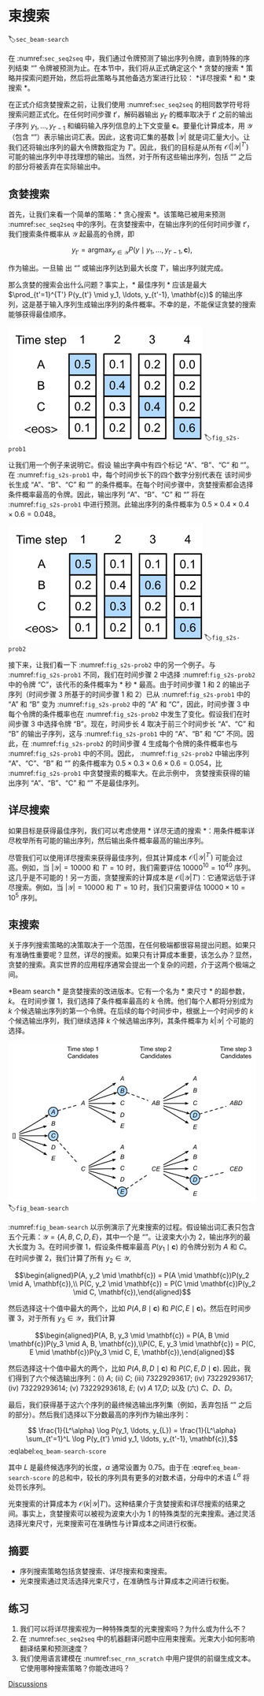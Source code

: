 # 束搜索
:label:`sec_beam-search`

在 :numref:`sec_seq2seq` 中，我们通过令牌预测了输出序列令牌，直到特殊的序列结束 “<eos>” 令牌被预测为止。在本节中，我们将从正式确定这个 * 贪婪的搜索 * 策略并探索问题开始，然后将此策略与其他备选方案进行比较：
*详尽搜索 * 和 * 束搜索 *。

在正式介绍贪婪搜索之前，让我们使用 :numref:`sec_seq2seq` 的相同数学符号将搜索问题正式化。在任何时间步骤 $t'$，解码器输出 $y_{t'}$ 的概率取决于 $t'$ 之前的输出子序列 $y_1, \ldots, y_{t'-1}$ 和编码输入序列信息的上下文变量 $\mathbf{c}$。要量化计算成本，用 $\mathcal{Y}$（包含 <eos> “”）表示输出词汇表。因此，这套词汇集的基数 $\left|\mathcal{Y}\right|$ 就是词汇量大小。让我们还将输出序列的最大令牌数指定为 $T'$。因此，我们的目标是从所有 $\mathcal{O}(\left|\mathcal{Y}\right|^{T'})$ 可能的输出序列中寻找理想的输出。当然，对于所有这些输出序列，包括 “<eos>” 之后的部分将被丢弃在实际输出中。

## 贪婪搜索

首先，让我们来看一个简单的策略：* 贪心搜索 *。该策略已被用来预测 :numref:`sec_seq2seq` 中的序列。在贪婪搜索中，在输出序列的任何时间步骤 $t'$，我们搜索条件概率从 $\mathcal{Y}$ 起最高的令牌，即

$$y_{t'} = \operatorname*{argmax}_{y \in \mathcal{Y}} P(y \mid y_1, \ldots, y_{t'-1}, \mathbf{c}),$$

作为输出。一旦输 <eos> 出 “” 或输出序列达到最大长度 $T'$，输出序列就完成。

那么贪婪的搜索会出什么问题？事实上，* 最佳序列 * 应该是最大 $\prod_{t'=1}^{T'} P(y_{t'} \mid y_1, \ldots, y_{t'-1}, \mathbf{c})$ 的输出序列，这是基于输入序列生成输出序列的条件概率。不幸的是，不能保证贪婪的搜索能够获得最佳顺序。

![At each time step, greedy search selects the token with the highest conditional probability.](../img/s2s-prob1.svg)
:label:`fig_s2s-prob1`

让我们用一个例子来说明它。假设 <eos> 输出字典中有四个标记 “A”、“B”、“C” 和 “”。在 :numref:`fig_s2s-prob1` 中，每个时间步长下的四个数字分别代表在 <eos> 该时间步长生成 “A”、“B”、“C” 和 “” 的条件概率。在每个时间步骤中，贪婪搜索都会选择条件概率最高的令牌。因此，输出序列 “A”、“B”、“C” 和 “<eos>” 将在 :numref:`fig_s2s-prob1` 中进行预测。此输出序列的条件概率为 $0.5\times0.4\times0.4\times0.6 = 0.048$。

![The four numbers under each time step represent the conditional probabilities of generating "A", "B", "C", and "&lt;eos&gt;" at that time step.  At time step 2, the token "C", which has the second highest conditional probability, is selected.](../img/s2s-prob2.svg)
:label:`fig_s2s-prob2`

接下来，让我们看一下 :numref:`fig_s2s-prob2` 中的另一个例子。与 :numref:`fig_s2s-prob1` 不同，我们在时间步骤 2 中选择 :numref:`fig_s2s-prob2` 中的令牌 “C”，该代币的条件概率为 * 秒 * 最高。由于时间步骤 1 和 2 的输出子序列（时间步骤 3 所基于的时间步骤 1 和 2）已从 :numref:`fig_s2s-prob1` 中的 “A” 和 “B” 变为 :numref:`fig_s2s-prob2` 中的 “A” 和 “C”，因此，时间步骤 3 中每个令牌的条件概率也在 :numref:`fig_s2s-prob2` 中发生了变化。假设我们在时间步骤 3 中选择令牌 “B”。现在，时间步长 4 取决于前三个时间步长 “A”、“C” 和 “B” 的输出子序列，这与 :numref:`fig_s2s-prob1` 中的 “A”、“B” 和 “C” 不同。因此，在 :numref:`fig_s2s-prob2` 的时间步骤 4 生成每个令牌的条件概率也与 :numref:`fig_s2s-prob1` 中的不同。因此，<eos> :numref:`fig_s2s-prob2` 中输出序列 “A”、“C”、“B” 和 “” 的条件概率为 $0.5\times0.3 \times0.6\times0.6=0.054$，比 :numref:`fig_s2s-prob1` 中贪婪搜索的概率大。在此示例中，<eos> 贪婪搜索获得的输出序列 “A”、“B”、“C” 和 “” 不是最佳序列。

## 详尽搜索

如果目标是获得最佳序列，我们可以考虑使用 * 详尽无遗的搜索 *：用条件概率详尽枚举所有可能的输出序列，然后输出条件概率最高的输出序列。

尽管我们可以使用详尽搜索来获得最佳序列，但其计算成本 $\mathcal{O}(\left|\mathcal{Y}\right|^{T'})$ 可能会过高。例如，当 $|\mathcal{Y}|=10000$ 和 $T'=10$ 时，我们需要评估 $10000^{10} = 10^{40}$ 序列。这几乎是不可能的！另一方面，贪婪搜索的计算成本是 $\mathcal{O}(\left|\mathcal{Y}\right|T')$：它通常远低于详尽搜索。例如，当 $|\mathcal{Y}|=10000$ 和 $T'=10$ 时，我们只需要评估 $10000\times10=10^5$ 序列。

## 束搜索

关于序列搜索策略的决策取决于一个范围，在任何极端都很容易提出问题。如果只有准确性重要呢？显然，详尽的搜索。如果只有计算成本重要，该怎么办？显然，贪婪的搜索。真实世界的应用程序通常会提出一个复杂的问题，介于这两个极端之间。

*Beam search * 是贪婪搜索的改进版本。它有一个名为 * 束尺寸 * 的超参数，$k$。
在时间步骤 1，我们选择了条件概率最高的 $k$ 令牌。他们每个人都将分别成为 $k$ 个候选输出序列的第一个令牌。在后续的每个时间步中，根据上一个时间步的 $k$ 个候选输出序列，我们继续选择 $k$ 个候选输出序列，其条件概率为 $k\left|\mathcal{Y}\right|$ 个可能的选择。

![The process of beam search (beam size: 2, maximum length of an output sequence: 3). The candidate output sequences are $A$, $C$, $AB$, $CE$, $ABD$, and $CED$.](../img/beam-search.svg)
:label:`fig_beam-search`

:numref:`fig_beam-search` 以示例演示了光束搜索的过程。假设输出词汇表只包含五个元素：$\mathcal{Y} = \{A, B, C, D, E\}$，其中一个是 “<eos>”。让波束大小为 2，输出序列的最大长度为 3。在时间步骤 1，假设条件概率最高 $P(y_1 \mid \mathbf{c})$ 的令牌分别为 $A$ 和 $C$。在时间步骤 2，我们计算了所有 $y_2 \in \mathcal{Y},$

$$\begin{aligned}P(A, y_2 \mid \mathbf{c}) = P(A \mid \mathbf{c})P(y_2 \mid A, \mathbf{c}),\\ P(C, y_2 \mid \mathbf{c}) = P(C \mid \mathbf{c})P(y_2 \mid C, \mathbf{c}),\end{aligned}$$  

然后选择这十个值中最大的两个，比如 $P(A, B \mid \mathbf{c})$ 和 $P(C, E \mid \mathbf{c})$。然后在时间步骤 3，对于所有 $y_3 \in \mathcal{Y}$，我们计算

$$\begin{aligned}P(A, B, y_3 \mid \mathbf{c}) = P(A, B \mid \mathbf{c})P(y_3 \mid A, B, \mathbf{c}),\\P(C, E, y_3 \mid \mathbf{c}) = P(C, E \mid \mathbf{c})P(y_3 \mid C, E, \mathbf{c}),\end{aligned}$$ 

然后选择这十个值中最大的两个，比如 $P(A, B, D \mid \mathbf{c})$ 和 $P(C, E, D \mid  \mathbf{c}).$ 因此，我们得到了六个候选输出序列：(i) $A$; (ii) $C$; (iii) 73229293617; (iv) 73229293617; (iv) 73229293614; (v) 73229293618, $E$; (v) $A$ 17,$D$; 以及 (六) $C$、$D$、$D$。

最后，我们获得基于这六个序列的最终候选输出序列集（例如，丢弃包括 “<eos>” 之后的部分）。然后我们选择以下分数最高的序列作为输出序列：

$$ \frac{1}{L^\alpha} \log P(y_1, \ldots, y_{L}) = \frac{1}{L^\alpha} \sum_{t'=1}^L \log P(y_{t'} \mid y_1, \ldots, y_{t'-1}, \mathbf{c}),$$
:eqlabel:`eq_beam-search-score`

其中 $L$ 是最终候选序列的长度，$\alpha$ 通常设置为 0.75。由于在 :eqref:`eq_beam-search-score` 的总和中，较长的序列具有更多的对数术语，分母中的术语 $L^\alpha$ 将处罚长序列。

光束搜索的计算成本为 $\mathcal{O}(k\left|\mathcal{Y}\right|T')$。这种结果介于贪婪搜索和详尽搜索的结果之间。事实上，贪婪搜索可以被视为波束大小为 1 的特殊类型的光束搜索。通过灵活选择光束尺寸，光束搜索可在准确性与计算成本之间进行权衡。

## 摘要

* 序列搜索策略包括贪婪搜索、详尽搜索和束搜索。
* 光束搜索通过灵活选择光束尺寸，在准确性与计算成本之间进行权衡。

## 练习

1. 我们可以将详尽搜索视为一种特殊类型的光束搜索吗？为什么或为什么不？
1. 在 :numref:`sec_seq2seq` 中的机器翻译问题中应用束搜索。光束大小如何影响翻译结果和预测速度？
1. 我们使用语言建模在 :numref:`sec_rnn_scratch` 中用户提供的前缀生成文本。它使用哪种搜索策略？你能改进吗？

[Discussions](https://discuss.d2l.ai/t/338)
